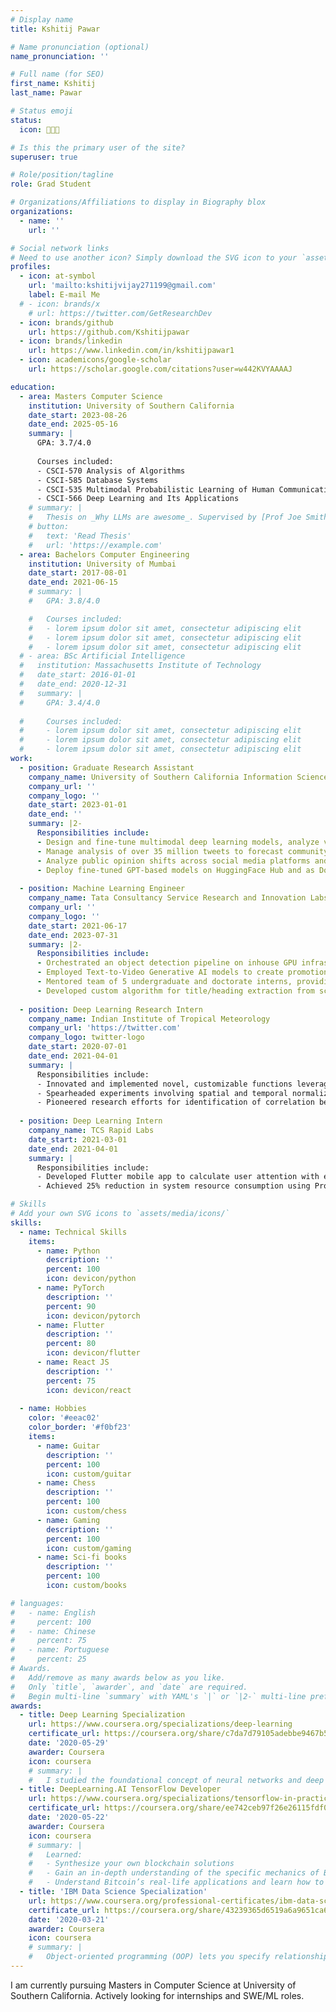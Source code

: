 ```yaml
---
# Display name
title: Kshitij Pawar

# Name pronunciation (optional)
name_pronunciation: ''

# Full name (for SEO)
first_name: Kshitij
last_name: Pawar

# Status emoji
status:
  icon: 🧑🏽‍💻

# Is this the primary user of the site?
superuser: true

# Role/position/tagline
role: Grad Student

# Organizations/Affiliations to display in Biography blox
organizations:
  - name: ''
    url: ''

# Social network links
# Need to use another icon? Simply download the SVG icon to your `assets/media/icons/` folder.
profiles:
  - icon: at-symbol
    url: 'mailto:kshitijvijay271199@gmail.com'
    label: E-mail Me
  # - icon: brands/x
    # url: https://twitter.com/GetResearchDev
  - icon: brands/github
    url: https://github.com/Kshitijpawar
  - icon: brands/linkedin
    url: https://www.linkedin.com/in/kshitijpawar1
  - icon: academicons/google-scholar
    url: https://scholar.google.com/citations?user=w442KVYAAAAJ

education:
  - area: Masters Computer Science
    institution: University of Southern California
    date_start: 2023-08-26
    date_end: 2025-05-16
    summary: |
      GPA: 3.7/4.0
      
      Courses included:
      - CSCI-570 Analysis of Algorithms
      - CSCI-585 Database Systems
      - CSCI-535 Multimodal Probabilistic Learning of Human Communication
      - CSCI-566 Deep Learning and Its Applications
    # summary: |
    #   Thesis on _Why LLMs are awesome_. Supervised by [Prof Joe Smith](https://example.com). Presented papers at 5 IEEE conferences with the contributions being published in 2 Springer journals.
    # button:
    #   text: 'Read Thesis'
    #   url: 'https://example.com'
  - area: Bachelors Computer Engineering
    institution: University of Mumbai
    date_start: 2017-08-01
    date_end: 2021-06-15
    # summary: |
    #   GPA: 3.8/4.0

    #   Courses included:
    #   - lorem ipsum dolor sit amet, consectetur adipiscing elit
    #   - lorem ipsum dolor sit amet, consectetur adipiscing elit
    #   - lorem ipsum dolor sit amet, consectetur adipiscing elit
  # - area: BSc Artificial Intelligence
  #   institution: Massachusetts Institute of Technology
  #   date_start: 2016-01-01
  #   date_end: 2020-12-31
  #   summary: |
  #     GPA: 3.4/4.0
      
  #     Courses included:
  #     - lorem ipsum dolor sit amet, consectetur adipiscing elit
  #     - lorem ipsum dolor sit amet, consectetur adipiscing elit
  #     - lorem ipsum dolor sit amet, consectetur adipiscing elit
work:
  - position: Graduate Research Assistant
    company_name: University of Southern California Information Sciences Institute
    company_url: ''
    company_logo: ''
    date_start: 2023-01-01
    date_end: ''
    summary: |2-
      Responsibilities include:
      - Design and fine-tune multimodal deep learning models, analyze video and text data, leverage annotated dataset for identifying harmful content in automated content moderation for TikTok and Reddit
      - Manage analysis of over 35 million tweets to forecast community reactions to major sociopolitical events, enhancing fine-tuned LLaMA-3 models for charting change in public sentiment
      - Analyze public opinion shifts across social media platforms and identify significant sentiment changes like a 22% increase in vaccine mandate support and a 25% rise in opposition to Roe vs. Wade from Twitter data
      - Deploy fine-tuned GPT-based models on HuggingFace Hub and as Docker container, enabling a 30% reduction in model access time and seamless usage for collaborating teams at Northeastern University
       
  - position: Machine Learning Engineer
    company_name: Tata Consultancy Service Research and Innovation Labs
    company_url: ''
    company_logo: ''
    date_start: 2021-06-17
    date_end: 2023-07-31
    summary: |2-
      Responsibilities include:
      - Orchestrated an object detection pipeline on inhouse GPU infrastructure for analyzing product price trends in client's competition
      - Employed Text-to-Video Generative AI models to create promotional material for TCS New York City Marathon which was viewed by more than 2 million worldwide
      - Mentored team of 5 undergraduate and doctorate interns, providing comprehensive support and offering research guidance,  training and deploying machine learning models with on-premise GPU architecture 
      - Developed custom algorithm for title/heading extraction from scanned business documents with 80% accuracy and 25% lower inference time on edge devices using 16-bit quantization
       
  - position: Deep Learning Research Intern
    company_name: Indian Institute of Tropical Meteorology
    company_url: 'https://twitter.com'
    company_logo: twitter-logo
    date_start: 2020-07-01
    date_end: 2021-04-01
    summary: |
      Responsibilities include:
      - Innovated and implemented novel, customizable functions leveraging Python, Matplotlib, and Seaborn for visualizing mean of rainfall variables across the Indian subcontinent over a 30-year period, accounting for leap year conditions
      - Spearheaded experiments involving spatial and temporal normalization in super-resolution models
      - Pioneered research efforts for identification of correlation between diverse climate variables and rainfall
  
  - position: Deep Learning Intern
    company_name: TCS Rapid Labs
    date_start: 2021-03-01
    date_end: 2021-04-01
    summary: |
      Responsibilities include:
      - Developed Flutter mobile app to calculate user attention with eye-line and directional data analysis using Facial landmarks. 
      - Achieved 25% reduction in system resource consumption using Provider state management and deferred loading , enhancing user experience and device longevity. 

# Skills
# Add your own SVG icons to `assets/media/icons/`
skills:
  - name: Technical Skills
    items:
      - name: Python
        description: ''
        percent: 100
        icon: devicon/python
      - name: PyTorch
        description: ''
        percent: 90
        icon: devicon/pytorch
      - name: Flutter
        description: ''
        percent: 80
        icon: devicon/flutter
      - name: React JS
        description: ''
        percent: 75
        icon: devicon/react
      
  - name: Hobbies
    color: '#eeac02'
    color_border: '#f0bf23'
    items:
      - name: Guitar
        description: ''
        percent: 100
        icon: custom/guitar
      - name: Chess
        description: ''
        percent: 100
        icon: custom/chess
      - name: Gaming
        description: ''
        percent: 100
        icon: custom/gaming
      - name: Sci-fi books
        description: ''
        percent: 100
        icon: custom/books

# languages:
#   - name: English
#     percent: 100
#   - name: Chinese
#     percent: 75
#   - name: Portuguese
#     percent: 25
# Awards.
#   Add/remove as many awards below as you like.
#   Only `title`, `awarder`, and `date` are required.
#   Begin multi-line `summary` with YAML's `|` or `|2-` multi-line prefix and indent 2 spaces below.
awards:
  - title: Deep Learning Specialization
    url: https://www.coursera.org/specializations/deep-learning
    certificate_url: https://coursera.org/share/c7da7d79105adebbe9467b5f8ae423fe
    date: '2020-05-29'
    awarder: Coursera
    icon: coursera
    # summary: |
    #   I studied the foundational concept of neural networks and deep learning. By the end, I was familiar with the significant technological trends driving the rise of deep learning; build, train, and apply fully connected deep neural networks; implement efficient (vectorized) neural networks; identify key parameters in a neural network’s architecture; and apply deep learning to your own applications.
  - title: DeepLearning.AI TensorFlow Developer
    url: https://www.coursera.org/specializations/tensorflow-in-practice
    certificate_url: https://coursera.org/share/ee742ceb97f26e26115fdf0960f757f7
    date: '2020-05-22'
    awarder: Coursera
    icon: coursera
    # summary: |
    #   Learned:
    #   - Synthesize your own blockchain solutions
    #   - Gain an in-depth understanding of the specific mechanics of Bitcoin
    #   - Understand Bitcoin’s real-life applications and learn how to attack and destroy Bitcoin, Ethereum, smart contracts and Dapps, and alternatives to Bitcoin’s Proof-of-Work consensus algorithm
  - title: 'IBM Data Science Specialization'
    url: https://www.coursera.org/professional-certificates/ibm-data-science
    certificate_url: https://coursera.org/share/43239365d6519a6a9651ca65a4f77c31
    date: '2020-03-21'
    awarder: Coursera
    icon: coursera
    # summary: |
    #   Object-oriented programming (OOP) lets you specify relationships between functions and the objects that they can act on, helping you manage complexity in your code. This is an intermediate level course, providing an introduction to OOP, using the S3 and R6 systems. S3 is a great day-to-day R programming tool that simplifies some of the functions that you write. R6 is especially useful for industry-specific analyses, working with web APIs, and building GUIs.
---
```


I am currently pursuing Masters in Computer Science at University of Southern California. Actively looking for internships and SWE/ML roles.
